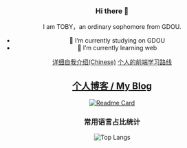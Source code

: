 <div align="center">

### Hi there 👋

I am TOBY，an ordinary sophomore from GDOU.
- 🔭 I’m currently studying on GDOU
- 🌱 I’m currently learning web


[详细自我介绍(Chinese)](https://tobyhhw.github.io/about/)
[个人的前端学习路线](https://tobyhhw.github.io/posts/e5cf9037.html)
  
[个人博客 / My Blog](https://tobyhhw.github.io/)
---
[![Readme Card](https://github-readme-stats-one-bice.vercel.app/api?username=TOBYhhw&show_icons=true&role=OWNER,ORGANIZATION_MEMBER,COLLABORATOR)](#)
### 常用语言占比统计
![Top Langs](https://github-readme-stats.vercel.app/api/top-langs/?username=TOBYhhw&layout=compact)






